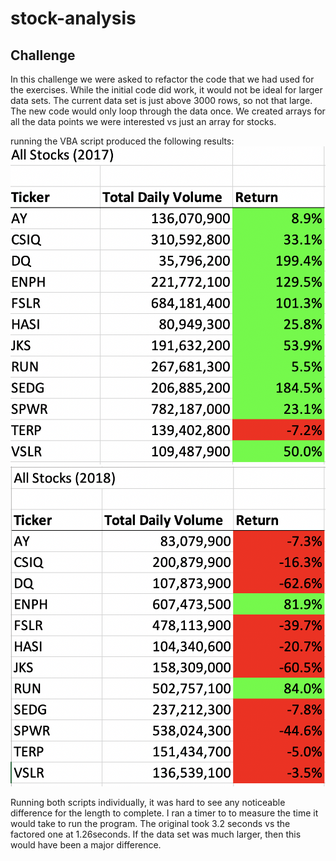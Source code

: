 # stock-analysis
## Challenge
In this challenge we were asked to refactor the code that we had used for the exercises. While the initial code did work, it would not be ideal for larger data sets. The current data set is just above 3000 rows, so not that large. The new code would only loop through the data once. We created arrays for all the data points we were interested vs just an array for stocks.

running the VBA script produced the following results:
![](2017.png)
![](2018.png)

Running both scripts individually, it was hard to see any noticeable difference for the length to complete. I ran a timer to to measure the time it would take to run the program. The original took 3.2 seconds vs the factored one at 1.26seconds. If the data set was much larger, then this would have been a major difference.
